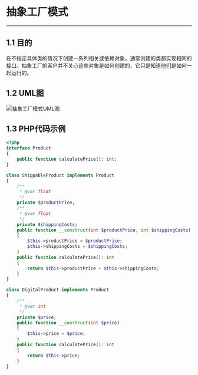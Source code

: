 # 抽象工厂模式
---

## 1.1 目的

在不指定具体类的情况下创建一系列相关或依赖对象。通常创建的类都实现相同的接口。抽象工厂的客户并不关心这些对象是如何创建的，它只是知道他们是如何一起运行的。

## 1.2 UML图
![抽象工厂模式UML图](https://cdn.learnku.com/uploads/images/201905/27/1/BMhC0s5JAh.png!large "抽象工厂模式UML图")

## 1.3 PHP代码示例

```php
<?php
interface Product
{
    public function calculatePrice(): int;
}

class ShippableProduct implements Product
{
    /**
     * @var float
     */
    private $productPrice;
    /**
     * @var float
     */
    private $shippingCosts;
    public function __construct(int $productPrice, int $shippingCosts)
    {
        $this->productPrice = $productPrice;
        $this->shippingCosts = $shippingCosts;
    }
    public function calculatePrice(): int
    {
        return $this->productPrice + $this->shippingCosts;
    }
}

class DigitalProduct implements Product
{
    /**
     * @var int
     */
    private $price;
    public function __construct(int $price)
    {
        $this->price = $price;
    }
    public function calculatePrice(): int
    {
        return $this->price;
    }
}
```
